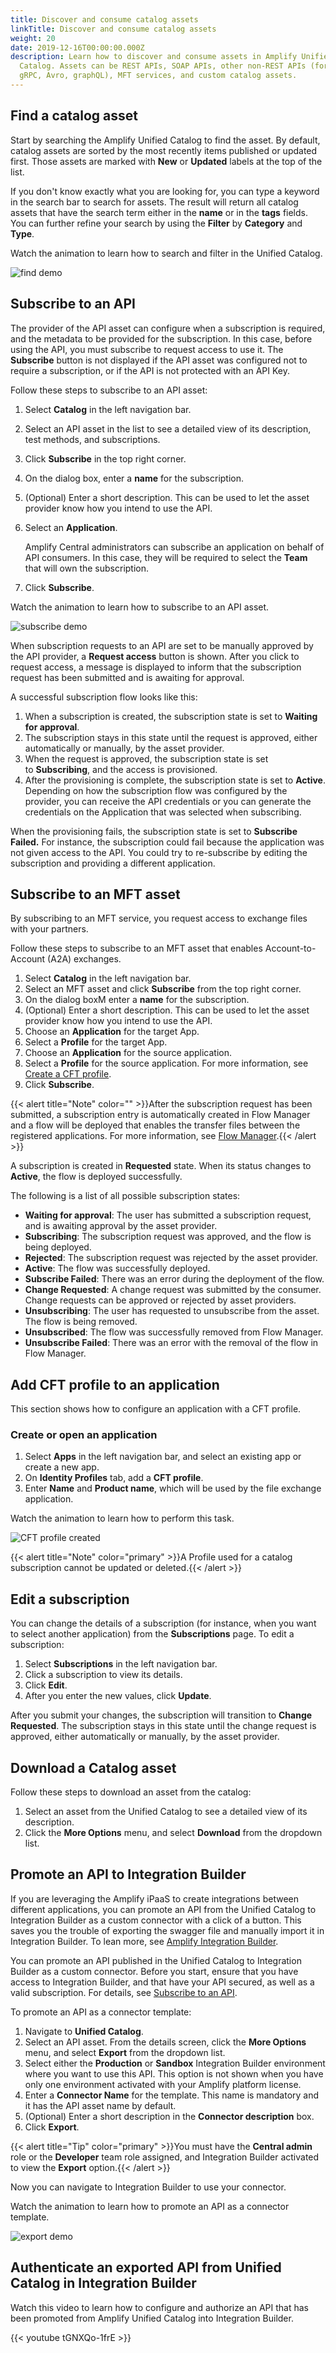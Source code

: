 ```yaml
---
title: Discover and consume catalog assets
linkTitle: Discover and consume catalog assets
weight: 20
date: 2019-12-16T00:00:00.000Z
description: Learn how to discover and consume assets in Amplify Unified
  Catalog. Assets can be REST APIs, SOAP APIs, other non-REST APIs (for example,
  gRPC, Avro, graphQL), MFT services, and custom catalog assets.
---
```


## Find a catalog asset

Start by searching the Amplify Unified Catalog to find the asset. By default, catalog assets are sorted by the most recently items published or updated first. Those assets are marked with **New** or **Updated** labels at the top of the list.

If you don't know exactly what you are looking for, you can type a keyword in the search bar to search for assets. The result will return all catalog assets that have the search term either in the **name** or in the **tags** fields. You can further refine your search by using the **Filter** by **Category** and **Type**.

Watch the animation to learn how to search and filter in the Unified Catalog.

![find demo](/Images/catalog/search-and-filter-catalog-item.gif)

## Subscribe to an API

The provider of the API asset can configure when a subscription is required, and the metadata to be provided for the subscription. In this case, before using the API, you must subscribe to request access to use it. The **Subscribe** button is not displayed if the API asset was configured not to require a subscription, or if the API is not protected with an API Key.

Follow these steps to subscribe to an API asset:

1. Select **Catalog** in the left navigation bar.
2. Select an API asset in the list to see a detailed view of its description, test methods, and subscriptions.
3. Click **Subscribe** in the top right corner.
4. On the dialog box, enter a **name** for the subscription.
5. (Optional) Enter a short description. This can be used to let the asset provider know how you intend to use the API.
6. Select an **Application**.

   Amplify Central administrators can subscribe an application on behalf of API consumers. In this case, they will be required to select the **Team** that will own the subscription.
7. Click **Subscribe**.

Watch the animation to learn how to subscribe to an API asset.

![subscribe demo](/Images/catalog/subscribe-catalog-item-new.gif)

When subscription requests to an API are set to be manually approved by the API provider, a **Request access** button is shown. After you click to request access, a message is displayed to inform that the subscription request has been submitted and is awaiting for approval.

A successful subscription flow looks like this:

1. When a subscription is created, the subscription state is set to **Waiting for approval**.
2. The subscription stays in this state until the request is approved, either automatically or manually, by the asset provider.
3. When the  request is approved, the subscription state is set to **Subscribing**, and the access is provisioned.
4. After the provisioning is complete, the subscription state is set to **Active**. Depending on how the subscription flow was configured by the provider, you can receive the API credentials or you can generate the credentials on the Application that was selected when subscribing.

When the provisioning fails, the subscription state is set to **Subscribe Failed.** For instance, the subscription could fail because the application was not given access to the API. You could try to re-subscribe by editing the subscription and providing a different application.

## Subscribe to an MFT asset

By subscribing to an MFT service, you request access to exchange files with your partners.

Follow these steps to subscribe to an MFT asset that enables Account-to-Account (A2A) exchanges.

1. Select **Catalog** in the left navigation bar.
2. Select an MFT asset and click **Subscribe** from the top right corner.
3. On the dialog boxM enter a **name** for the subscription.
4. (Optional) Enter a short description. This can be used to let the asset provider know how you intend to use the API.
5. Choose an **Application** for the target App.
6. Select a **Profile** for the target App.
7. Choose an **Application** for the source application.
8. Select a **Profile** for the source application. For more information, see [Create a CFT profile](/docs/manage_marketplace/cft_profile/).
9. Click **Subscribe**.

{{< alert title="Note" color="" >}}After the subscription request has been submitted, a subscription entry is automatically created in Flow Manager and a flow will be deployed that enables the transfer files between the registered applications. For more information, see [Flow Manager](https://docs.axway.com/bundle/FlowManager_20_allOS_en_HTML5/page/welcome_to_flow_manager.html).{{< /alert >}}

A subscription is created in **Requested** state. When its status changes to **Active**, the flow is deployed successfully.

The following is a list of all possible subscription states:

* **Waiting for approval**: The user has submitted a subscription request, and is awaiting approval by the asset provider.
* **Subscribing**: The subscription request was approved, and the flow is being deployed.
* **Rejected**: The subscription request was rejected by the asset provider.
* **Active**: The flow was successfully deployed.
* **Subscribe Failed**: There was an error during the deployment of the flow.
* **Change Requested**: A change request was submitted by the consumer. Change requests can be approved or rejected by asset providers.
* **Unsubscribing**:  The user has requested to unsubscribe from the asset. The flow is being removed.
* **Unsubscribed**: The flow was successfully removed from Flow Manager.
* **Unsubscribe Failed**: There was an error with the removal of the flow in Flow Manager.

## Add CFT profile to an application

This section shows how to configure an application with a CFT profile.

### Create or open an application

1. Select **Apps** in the left navigation bar, and select an existing app or create a new app.
2. On **Identity Profiles** tab, add a **CFT profile**.
3. Enter **Name** and **Product name**, which will be used by the file exchange application.

Watch the animation to learn how to perform this task.

![CFT profile created](/Images/central/cft_profile_Save.gif)

{{< alert title="Note" color="primary" >}}A Profile used for a catalog subscription cannot be updated or deleted.{{< /alert >}}

## Edit a subscription

You can change the details of a subscription (for instance, when you want to select another application) from the **Subscriptions** page. To edit a subscription:

1. Select **Subscriptions** in the left navigation bar.
2. Click a subscription to view its details.
3. Click **Edit**.
4. After you enter the new values, click **Update**.

After you submit your changes, the subscription will transition to **Change Requested**. The subscription stays in this state until the change request is approved, either automatically or manually, by the asset provider.

## Download a Catalog asset

Follow these steps to download an asset from the catalog:

1. Select an asset from the Unified Catalog to see a detailed view of its description.
2. Click the **More Options** menu, and select **Download** from the dropdown list.

## Promote an API to Integration Builder

If you are leveraging the Amplify iPaaS to create integrations between different applications, you can promote an API from the Unified Catalog to Integration Builder as a custom connector with a click of a button. This saves you the trouble of exporting the swagger file and manually import it in Integration Builder. To lean more, see [Amplify Integration Builder](https://docs.axway.com/bundle/AMPLIFY_Integration_Builder_allOS_en/page/amplify_integration_builder.html).

You can promote an API published in the Unified Catalog to Integration Builder as a custom connector. Before you start, ensure that you have access to Integration Builder, and that have your API secured, as well as a valid subscription. For details, see [Subscribe to an API](#subscribe-to-an-api).

To promote an API as a connector template:

1. Navigate to **Unified Catalog**.
2. Select an API asset. From the details screen, click the **More Options** menu, and select **Export** from the dropdown list.
3. Select either the **Production** or **Sandbox** Integration Builder environment where you want to use this API. This option is not shown when you have only one environment activated with your Amplify platform license.
4. Enter a **Connector Name** for the template. This name is mandatory and it has the API asset name by default.
5. (Optional) Enter a short description in the **Connector description** box.
6. Click **Export**.

{{< alert title="Tip" color="primary" >}}You must have the **Central admin** role or the **Developer** team role assigned, and Integration Builder activated to view the **Export** option.{{< /alert >}}

Now you can navigate to Integration Builder to use your connector.

Watch the animation to learn how to promote an API as a connector template.

![export demo](/Images/catalog/export-ci-to-ib.gif)

## Authenticate an exported API from Unified Catalog in Integration Builder

Watch this video to learn how to configure and authorize an API that has been promoted from Amplify Unified Catalog into Integration Builder.

{{< youtube tGNXQo-1frE >}}

